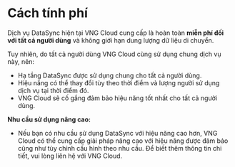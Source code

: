 # Cách tính phí

Dịch vụ DataSync hiện tại VNG Cloud cung cấp là hoàn toàn **miễn phí đối với tất cả người dùng** và không giới hạn dung lượng dữ liệu di chuyển.

Tuy nhiên, do tất cả người dùng VNG Cloud cùng sử dụng chung dịch vụ này, nên:&#x20;

* Hạ tầng DataSync được sử dụng chung cho tất cả người dùng.
* Hiệu năng có thể thay đổi tùy theo thời điểm và lượng người sử dụng dịch vụ tại thời điểm đó.
* VNG Cloud sẽ cố gắng đảm bảo hiệu năng tốt nhất cho tất cả người dùng.

**Nhu cầu sử dụng nâng cao:**

* Nếu bạn có nhu cầu sử dụng DataSync với hiệu năng cao hơn, VNG Cloud có thể cung cấp giải pháp nâng cao với hiệu năng được đảm bảo cũng như tùy chỉnh cấu hình theo nhu cầu. Để biết thêm thông tin chi tiết, vui lòng liên hệ với VNG Cloud.
